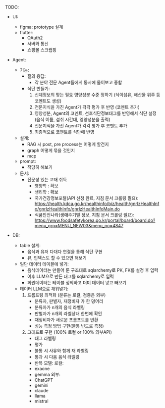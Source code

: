 
TODO:
- UI:
	- figma: prototype 설계
	- flutter: 
		- OAuth2
		- 서버와 통신
		- 쇼핑몰 스크랩핑
- Agent:
	- 기능: 
		- 질의 응답:
			- 각 분야 전문 Agent들에게 동시에 물어보고 종합
		- 식단 만들기:
			1. 신체정보의 맞는 필요 영양성분 수준 정하기 (식이섬유, 해산물 위주 등 코멘트도 생성)
			2. 전문지식을 가진 Agent가 각각 평가 후 반영 (코멘트 추가)
			3. 영양성분, Agent의 코멘트, 선호식단정보태그를 반영해서 식단 설정 (음식 이름, 섭취 시간대, 영양성분을 출력)
			4. 전문지식을 가진 Agent가 각각 평가 후 코멘트 추가
			5. 최종적으로 코멘트를 식단에 반영
	- 설계:
		- RAG 시 post, pre process는 어떻게 할건지
		- graph 어떻게 묶을 것인지
		- mcp
	- prompt:
		- 적당히 해보기
	- 문서:
		- 전문성 있는 교재 취득
			- 영양학 : 확보
			- 생리학 : 확보
			- 국가건강정보포털(API 신청 완료, 지침 문서 크롤링 필요): https://health.kdca.go.kr/healthinfo/biz/health/gnrlzHealthInfo/gnrlzHealthInfo/gnrlzHealthInfoMain.do
			- 식품안전나라(생애주기별 정보, 지침 문서 크롤링 필요): https://www.foodsafetykorea.go.kr/portal/board/board.do?menu_grp=MENU_NEW03&menu_no=4847

- DB:
	- table 설계:
		- 음식과 유저 다대다 연결을 통해 식단 구현
		- 뷰, 인덱스도 할 수 있으면 해보기
	- 일단 데이터 테이블에 넣기:
		- 음식데이터는 만들어 둔 구조대로 sqlarchemy로 PK, FK를 설정 후 입력
		- 이후 LLM으로 만든 태그를 sqlarchemy로 입력
		- 회원데이터는 테이블 정의하고 더미 데이터 넣고 빼보기
	- 데이터 LLM으로 채워넣기:
		1. 프롬프팅 최적화 (분류는 로컬, 검증은 외부)
			- 분류자, 판별자, 재정비자 가 한 덩어리
			- 분류자가 n개의 음식 라벨링
			- 판별자가 n개의 라벨상태 한번에 확인
			- 재정비자가 새로운 프롬프트를 반환
			- 성능 측정 방법 구현(불통 빈도로 측정)
		2. 그래프로 구현 (100% 로컬 or 100% 외부API)
			- 태그 라벨링
			- 평가
			- 불통 시 사유와 함께 재 라벨링
			- 통과 시 다음 음식 라벨링
			- 반복
		모델:
			로컬:
			- exaone
			- gemma
			외부:
			- ChatGPT
			- gemini
			- claude
			- llama
			- mistral